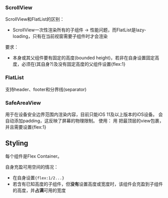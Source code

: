 ### ScrollView
ScrollView和FlatList的区别：
+ ScrollView一次性渲染所有的子组件 -> 性能问题，而FlatList是lazy-loading，只有在当前视窗需要子组件时才会渲染

要求：
+ <ScrollView>本身或其父组件要有固定的高度(bounded height)，若非在自身设置固定高度，必须在(其自身?)及没有固定高度的父组件设置{flex:1}

### FlatList
支持header、footer和分界线(separator)

### SafeAreaView
用于在设备安全边界范围内渲染内容，目前只能iOS 11及以上版本的iOS设备。
<SafeAreaView>会自动添加padding，这反映了屏幕的物理限制。
使用：
用 **<SafeAreaView>** 把最顶层的view包裹，并且需要设置{flex:1}

## Styling
每个组件是Flex Container。

自身充盈可用空间的情况：
+ 在自身设置`{flex:1/2...}`
+ 若含有已知高度的子组件，但**没有**设置高度或宽度时，该组件会充盈到子组件的高度，并**占满**可用的宽度